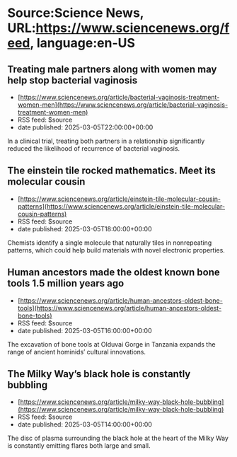 # Source:Science News, URL:https://www.sciencenews.org/feed, language:en-US

## Treating male partners along with women may help stop bacterial vaginosis
 - [https://www.sciencenews.org/article/bacterial-vaginosis-treatment-women-men](https://www.sciencenews.org/article/bacterial-vaginosis-treatment-women-men)
 - RSS feed: $source
 - date published: 2025-03-05T22:00:00+00:00

In a clinical trial, treating both partners in a relationship significantly reduced the likelihood of recurrence of bacterial vaginosis.

## The einstein tile rocked mathematics. Meet its molecular cousin
 - [https://www.sciencenews.org/article/einstein-tile-molecular-cousin-patterns](https://www.sciencenews.org/article/einstein-tile-molecular-cousin-patterns)
 - RSS feed: $source
 - date published: 2025-03-05T18:00:00+00:00

Chemists identify a single molecule that naturally tiles in nonrepeating patterns, which could help build materials with novel electronic properties.

## Human ancestors made the oldest known bone tools 1.5 million years ago
 - [https://www.sciencenews.org/article/human-ancestors-oldest-bone-tools](https://www.sciencenews.org/article/human-ancestors-oldest-bone-tools)
 - RSS feed: $source
 - date published: 2025-03-05T16:00:00+00:00

The excavation of bone tools at Olduvai Gorge in Tanzania expands the range of ancient hominids’ cultural innovations.

## The Milky Way’s black hole is constantly bubbling
 - [https://www.sciencenews.org/article/milky-way-black-hole-bubbling](https://www.sciencenews.org/article/milky-way-black-hole-bubbling)
 - RSS feed: $source
 - date published: 2025-03-05T14:00:00+00:00

The disc of plasma surrounding the black hole at the heart of the Milky Way is constantly emitting flares both large and small.

